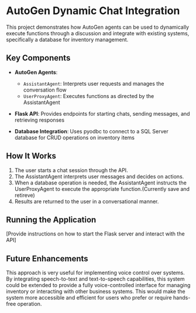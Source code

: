 # AutoGen Dynamic Chat Integration

This project demonstrates how AutoGen agents can be used to dynamically execute functions through a discussion and integrate with existing systems, specifically a database for inventory management.


## Key Components

- **AutoGen Agents**: 
  - `AssistantAgent`: Interprets user requests and manages the conversation flow
  - `UserProxyAgent`: Executes functions as directed by the AssistantAgent

- **Flask API**: Provides endpoints for starting chats, sending messages, and retrieving responses

- **Database Integration**: Uses pyodbc to connect to a SQL Server database for CRUD operations on inventory items


## How It Works

1. The user starts a chat session through the API.
2. The AssistantAgent interprets user messages and decides on actions.
3. When a database operation is needed, the AssistantAgent instructs the UserProxyAgent to execute the appropriate function.(Currently save and retireve)
4. Results are returned to the user in a conversational manner.

## Running the Application

[Provide instructions on how to start the Flask server and interact with the API]

## Future Enhancements

This approach is very useful for implementing voice control over systems. By integrating speech-to-text and text-to-speech capabilities, this system could be extended to provide a fully voice-controlled interface for managing inventory or interacting with other business systems. This would make the system more accessible and efficient for users who prefer or require hands-free operation.


